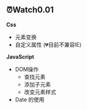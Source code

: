 ## ⏰Watch0.01

**Css**

- 元素变换
- 自定义属性  (💔目前不兼容IE)

**JavaScript**

- DOM操作
  - 查找元素
  - 添加子元素
  - 改变元素样式
- Date 的使用

